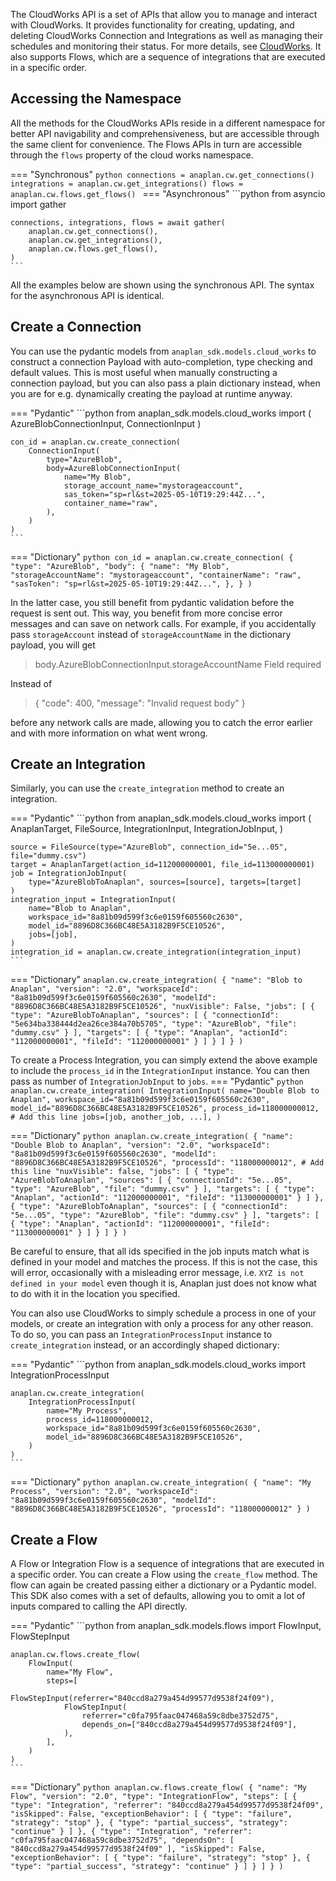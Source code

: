 The CloudWorks API is a set of APIs that allow you to manage and interact with CloudWorks. It provides
functionality for creating, updating, and deleting CloudWorks Connection and Integrations as well as managing their
schedules and monitoring their status. For more details,
see [CloudWorks](https://help.anaplan.com/cloudworks-96f951fe-52fc-45a3-b6cb-16b7fe38e1aa). It also supports Flows, 
which are a sequence of integrations that are executed in a specific order.

## Accessing the Namespace

All the methods for the CloudWorks APIs reside in a different namespace for better API navigability and
comprehensiveness, but are accessible through the same client for convenience. The Flows APIs in turn are accessible 
through the `flows` property of the cloud works namespace.

=== "Synchronous"
    ```python
    connections = anaplan.cw.get_connections()
    integrations = anaplan.cw.get_integrations()
    flows = anaplan.cw.flows.get_flows()
    ```
=== "Asynchronous"
    ```python
    from asyncio import gather

    connections, integrations, flows = await gather(
        anaplan.cw.get_connections(),
        anaplan.cw.get_integrations(),
        anaplan.cw.flows.get_flows(),
    )
    ```

All the examples below are shown using the synchronous API. The syntax for the asynchronous API is identical.

## Create a Connection

You can use the pydantic models from `anaplan_sdk.models.cloud_works` to construct a connection Payload with 
auto-completion, type checking and default values. This is most useful when manually constructing a connection payload,
but you can also pass a plain dictionary instead, when you are for e.g. dynamically creating the payload at runtime 
anyway.

=== "Pydantic"
    ```python
    from anaplan_sdk.models.cloud_works import (
        AzureBlobConnectionInput, ConnectionInput
    )

    con_id = anaplan.cw.create_connection(
        ConnectionInput(
            type="AzureBlob",
            body=AzureBlobConnectionInput(
                name="My Blob",
                storage_account_name="mystorageaccount",
                sas_token="sp=rl&st=2025-05-10T19:29:44Z...",
                container_name="raw",
            ),
        )
    )
    ```
=== "Dictionary"
    ```python
    con_id = anaplan.cw.create_connection(
        {
            "type": "AzureBlob",
            "body": {
                "name": "My Blob",
                "storageAccountName": "mystorageaccount",
                "containerName": "raw",
                "sasToken": "sp=rl&st=2025-05-10T19:29:44Z...",
            },
        }
    )
    ```

In the latter case, you still benefit from pydantic validation before the request is sent out. This way, you benefit
from more concise error messages and can save on network calls. For example, if you accidentally pass 
`storageAccount` instead of `storageAccountName` in the dictionary payload, you will get
> body.AzureBlobConnectionInput.storageAccountName Field required

Instead of
> { "code": 400, "message": "Invalid request body" }

before any network calls are made, allowing you to catch the error earlier and with more information on what went wrong.

## Create an Integration

Similarly, you can use the `create_integration` method to create an integration.

=== "Pydantic"
    ```python
    from anaplan_sdk.models.cloud_works import (
        AnaplanTarget,
        FileSource,
        IntegrationInput,
        IntegrationJobInput,
    )

    source = FileSource(type="AzureBlob", connection_id="5e...05", file="dummy.csv")
    target = AnaplanTarget(action_id=112000000001, file_id=113000000001)
    job = IntegrationJobInput(
        type="AzureBlobToAnaplan", sources=[source], targets=[target]
    )
    integration_input = IntegrationInput(
        name="Blob to Anaplan",
        workspace_id="8a81b09d599f3c6e0159f605560c2630",
        model_id="8896D8C366BC48E5A3182B9F5CE10526",
        jobs=[job],
    )
    integration_id = anaplan.cw.create_integration(integration_input)
    ```
=== "Dictionary"
    ```
    anaplan.cw.create_integration(
        {
            "name": "Blob to Anaplan",
            "version": "2.0",
            "workspaceId": "8a81b09d599f3c6e0159f605560c2630",
            "modelId": "8896D8C366BC48E5A3182B9F5CE10526",
            "nuxVisible": False,
            "jobs": [
                {
                    "type": "AzureBlobToAnaplan",
                    "sources": [
                        {
                            "connectionId": "5e634ba338444d2ea26ce384a70b5705",
                            "type": "AzureBlob",
                            "file": "dummy.csv"
                        }
                    ],
                    "targets": [
                        {
                            "type": "Anaplan",
                            "actionId": "112000000001",
                            "fileId": "112000000001"
                        }
                    ]
                }
            ]
        }
    )
    ```

To create a Process Integration, you can simply extend the above example to include the `process_id` in the
`IntegrationInput` instance. You can then pass as number of `IntegrationJobInput` to `jobs`.
=== "Pydantic"
    ```python
    anaplan.cw.create_integration(
        IntegrationInput(
            name="Double Blob to Anaplan",
            workspace_id="8a81b09d599f3c6e0159f605560c2630",
            model_id="8896D8C366BC48E5A3182B9F5CE10526",
            process_id=118000000012,  # Add this line
            jobs=[job, another_job, ...],
        )
    ```

=== "Dictionary"
    ```python
    anaplan.cw.create_integration(
        {
            "name": "Double Blob to Anaplan",
            "version": "2.0",
            "workspaceId": "8a81b09d599f3c6e0159f605560c2630",
            "modelId": "8896D8C366BC48E5A3182B9F5CE10526",
            "processId": "118000000012", # Add this line
            "nuxVisible": false,
            "jobs": [
                {
                    "type": "AzureBlobToAnaplan",
                    "sources": [
                        {
                            "connectionId": "5e...05",
                            "type": "AzureBlob",
                            "file": "dummy.csv"
                        }
                    ],
                    "targets": [
                        {
                            "type": "Anaplan",
                            "actionId": "112000000001",
                            "fileId": "113000000001"
                        }
                    ]
                },
                {
                    "type": "AzureBlobToAnaplan",
                    "sources": [
                        {
                            "connectionId": "5e...05",
                            "type": "AzureBlob",
                            "file": "dummy.csv"
                        }
                    ],
                    "targets": [
                        {
                            "type": "Anaplan",
                            "actionId": "112000000001",
                            "fileId": "113000000001"
                        }
                    ]
                }
            ]
        }
    )
    ```

Be careful to ensure, that all ids specified in the job inputs match what is defined in your model and matches the
process. If this is not the case, this will error, occasionally with a misleading error message, i.e.
`XYZ is not defined in your model` even though it is, Anaplan just does not know what to do with it in the location you
specified.

You can also use CloudWorks to simply schedule a process in one of your models, or create an integration with only a
process for any other reason. To do so, you can pass an `IntegrationProcessInput` instance to `create_integration`
instead, or an accordingly shaped dictionary:

=== "Pydantic"
    ```python
    from anaplan_sdk.models.cloud_works import IntegrationProcessInput

    anaplan.cw.create_integration(
        IntegrationProcessInput(
            name="My Process",
            process_id=118000000012,
            workspace_id="8a81b09d599f3c6e0159f605560c2630",
            model_id="8896D8C366BC48E5A3182B9F5CE10526",
        )
    )
    ```
=== "Dictionary"
    ```python
    anaplan.cw.create_integration(
        {
            "name": "My Process",
            "version": "2.0",
            "workspaceId": "8a81b09d599f3c6e0159f605560c2630",
            "modelId": "8896D8C366BC48E5A3182B9F5CE10526",
            "processId": "118000000012"
        }
    )
    ```


## Create a Flow

A Flow or Integration Flow is a sequence of integrations that are executed in a specific order. You can create a Flow
using the `create_flow` method. The flow can again be created passing either a dictionary or a Pydantic model. This SDK
also comes with a set of defaults, allowing you to omit a lot of inputs compared to calling the API directly.

=== "Pydantic"
    ```python
    from anaplan_sdk.models.flows import FlowInput, FlowStepInput
    
    anaplan.cw.flows.create_flow(
        FlowInput(
            name="My Flow",
            steps=[
                FlowStepInput(referrer="840ccd8a279a454d99577d9538f24f09"),
                FlowStepInput(
                    referrer="c0fa795faac047468a59c8dbe3752d75",
                    depends_on=["840ccd8a279a454d99577d9538f24f09"],
                ),
            ],
        )
    )
    ```
=== "Dictionary"
    ```python
    anaplan.cw.flows.create_flow(
        {
            "name": "My Flow",
            "version": "2.0",
            "type": "IntegrationFlow",
            "steps": [
                {
                    "type": "Integration",
                    "referrer": "840ccd8a279a454d99577d9538f24f09",
                    "isSkipped": False,
                    "exceptionBehavior": [
                        {
                            "type": "failure",
                            "strategy": "stop"
                        },
                        {
                            "type": "partial_success",
                            "strategy": "continue"
                        }
                    ]
                },
                {
                    "type": "Integration",
                    "referrer": "c0fa795faac047468a59c8dbe3752d75",
                    "dependsOn": [
                        "840ccd8a279a454d99577d9538f24f09"
                    ],
                    "isSkipped": False,
                    "exceptionBehavior": [
                        {
                            "type": "failure",
                            "strategy": "stop"
                        },
                        {
                            "type": "partial_success",
                            "strategy": "continue"
                        }
                    ]
                }
            ]
        }
    )
    ```
